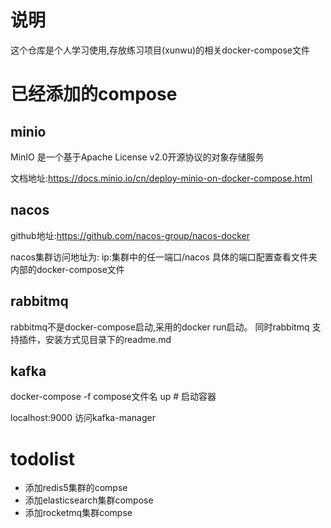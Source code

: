 # 说明

这个仓库是个人学习使用,存放练习项目(xunwu)的相关docker-compose文件

# 已经添加的compose
## minio
MinIO 是一个基于Apache License v2.0开源协议的对象存储服务

文档地址:https://docs.minio.io/cn/deploy-minio-on-docker-compose.html

## nacos
github地址:https://github.com/nacos-group/nacos-docker

nacos集群访问地址为: ip:集群中的任一端口/nacos  具体的端口配置查看文件夹内部的docker-compose文件

## rabbitmq
rabbitmq不是docker-compose启动,采用的docker run启动。 同时rabbitmq 支持插件，安装方式见目录下的readme.md

## kafka
docker-compose -f  compose文件名  up   # 启动容器

localhost:9000 访问kafka-manager

# todolist
* 添加redis5集群的compse
* 添加elasticsearch集群compose
* 添加rocketmq集群compse
